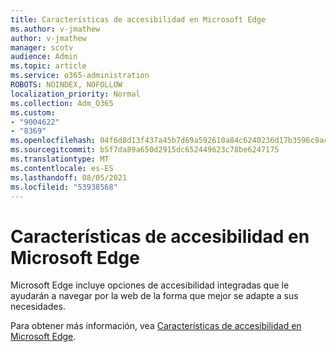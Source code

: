 ```yaml
---
title: Características de accesibilidad en Microsoft Edge
ms.author: v-jmathew
author: v-jmathew
manager: scotv
audience: Admin
ms.topic: article
ms.service: o365-administration
ROBOTS: NOINDEX, NOFOLLOW
localization_priority: Normal
ms.collection: Adm_O365
ms.custom:
- "9004622"
- "8369"
ms.openlocfilehash: 04f6d8d13f437a45b7d69a592610a84c6240236d17b3596c9ac28dcd3c3cacc9
ms.sourcegitcommit: b5f7da89a650d2915dc652449623c78be6247175
ms.translationtype: MT
ms.contentlocale: es-ES
ms.lasthandoff: 08/05/2021
ms.locfileid: "53938568"
---
```

# <a name="accessibility-features-in-microsoft-edge"></a>Características de accesibilidad en Microsoft Edge

Microsoft Edge incluye opciones de accesibilidad integradas que le ayudarán a navegar por la web de la forma que mejor se adapte a sus necesidades.

Para obtener más información, vea [Características de accesibilidad en Microsoft Edge](https://go.microsoft.com/fwlink/?linkid=2153648).
